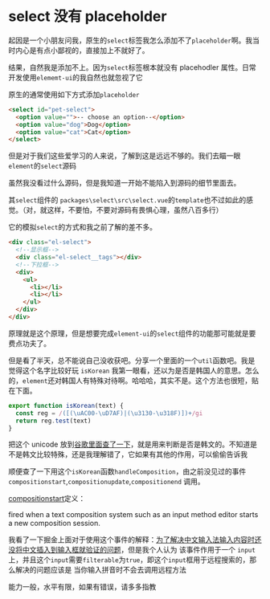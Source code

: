# select 没有 placeholder

起因是一个小朋友问我，原生的`select`标签我怎么添加不了`placeholder`啊。我当时内心是有点小鄙视的，直接加上不就好了。

结果，自然我是添加不上。因为`select`标签根本就没有 placehodler 属性。日常开发使用`elememt-ui`的我自然也就忽视了它

原生的通常使用如下方式添加`placeholder`

```html
<select id="pet-select">
  <option value="">-- choose an option--</option>
  <option value="dog">Dog</option>
  <option value="cat">Cat</option>
</select>
```

但是对于我们这些爱学习的人来说，了解到这是远远不够的。我们去瞄一眼`element`的`select`源码

虽然我没看过什么源码，但是我知道一开始不能陷入到源码的细节里面去。

其`select`组件的 `packages\select\src\select.vue`的`template`也不过如此的感觉。（对，就这样，不要怕，不要对源码有畏惧心理，虽然八百多行）

它的模拟`select`的方式和我之前了解的差不多。

```html
<div class="el-select">
  <!--显示框-->
  <div class="el-select__tags"></div>
  <!--下拉框-->
  <div>
    <ul>
      <li></li>
      <li></li>
    </ul>
  </div>
</div>
```

原理就是这个原理，但是想要完成`element-ui`的`select`组件的功能那可能就是要费点功夫了。

但是看了半天，总不能说自己没收获吧。分享一个里面的一个`util`函数吧。我是觉得这个名字比较好玩 `isKorean` 我第一眼看，还以为是否是韩国人的意思。怎么的，`element`还对韩国人有特殊对待啊。哈哈哈，其实不是。这个方法也很短，贴在下面。

```js
export function isKorean(text) {
  const reg = /([(\uAC00-\uD7AF)|(\u3130-\u318F)])+/gi
  return reg.test(text)
}
```

把这个 unicode 放到[谷歌里面查了一下](https://stackoverflow.com/questions/32239102/korean-and-alphabet-regex-returning-false)，就是用来判断是否是韩文的。不知道是不是韩文比较特殊，还是我理解错了，它如果有其他的作用，可以偷偷告诉我

顺便查了一下用这个`isKorean`函数`handleComposition`，由之前没见过的事件`compositionstart`,`compositionupdate`,`compositionend` 调用。

[compositionstart](https://developer.mozilla.org/en-US/docs/Web/API/Element/compositionstart_event)定义：

fired when a text composition system such as an input method editor starts a new composition session.

我看了一下掘金上面对于使用这个事件的解释：[为了解决中文输入法输入内容时还没将中文插入到输入框就验证的问题](https://juejin.im/post/5b924684f265da0a9a394c57)，但是我个人认为 该事件作用于一个 `input`上，并且这个`input`需要`filterable`为`true`，即这个`input`框用于远程搜索的，那么解决的问题应该是 当你输入拼音时不会去调用远程方法

能力一般，水平有限，如果有错误，请多多指教
